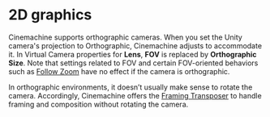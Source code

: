 # 2D graphics

Cinemachine supports orthographic cameras. When you set the Unity camera's projection to Orthographic, Cinemachine adjusts to accommodate it. In Virtual Camera properties for __Lens__, __FOV__ is replaced by __Orthographic Size__. Note that settings related to FOV and certain FOV-oriented behaviors such as [Follow Zoom](CinemachineFollowZoom.html) have no effect if the camera is orthographic.

In orthographic environments, it doesn’t usually make sense to rotate the camera. Accordingly, Cinemachine offers the [Framing Transposer](CinemachineBodyFramingTransposer.html) to handle framing and composition without rotating the camera.

